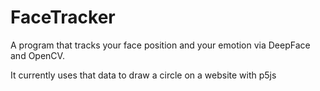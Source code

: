 # FaceTracker

A program that tracks your face position and your emotion via DeepFace and OpenCV.

It currently uses that data to draw a circle on a website with p5js 
